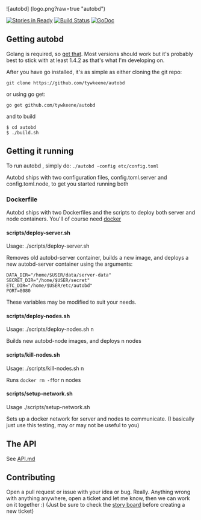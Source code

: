 ![autobd] (logo.png?raw=true "autobd")

[![Stories in Ready](https://badge.waffle.io/tywkeene/autobd.svg?label=ready&title=Ready)](http://waffle.io/tywkeene/autobd)
[![Build Status](https://travis-ci.org/tywkeene/autobd.svg)](https://travis-ci.org/tywkeene/autobd)
[![GoDoc](https://godoc.org/github.com/tywkeene/autobd?status.svg)](https://godoc.org/github.com/tywkeene/autobd)

## Getting autobd
Golang is required, so [get that](https://golang.org/doc/install). Most versions should work but it's probably best to
stick with at least 1.4.2 as that's what I'm developing on.

After you have go installed, it's as simple as either cloning the git repo:

`git clone https://github.com/tywkeene/autobd`

or using go get:

`go get github.com/tywkeene/autobd`

and to build

```
$ cd autobd
$ ./build.sh
```

## Getting it running

To run autobd , simply do: `./autobd -config etc/config.toml`

Autobd ships with two configuration files, config.toml.server and config.toml.node, to get you started running both


### Dockerfile

Autobd ships with two Dockerfiles and the scripts to deploy both server and node containers. You'll of course need [docker](https://docs.docker.com/engine/installation/)

#### scripts/deploy-server.sh
Usage: ./scripts/deploy-server.sh

Removes old autobd-server container, builds a new image, and deploys a new autobd-server container using the arguments:
```
DATA_DIR="/home/$USER/data/server-data"
SECRET_DIR="/home/$USER/secret"
ETC_DIR="/home/$USER/etc/autobd"
PORT=8080
```
These variables may be modified to suit your needs.


#### scripts/deploy-nodes.sh
Usage: ./scripts/deploy-nodes.sh n


Builds new autobd-node images, and deploys n nodes

#### scripts/kill-nodes.sh
Usage: ./scripts/kill-nodes.sh n

Runs ```docker rm -f```for n nodes

#### scripts/setup-network.sh
Usage ./scripts/setup-network.sh

Sets up a docker network for server and nodes to communicate. 
(I basically just use this testing, may or may not be useful to you)

## The API
See [API.md](https://github.com/tywkeene/autobd/blob/master/API.md)

## Contributing

Open a pull request or issue with your idea or bug. Really. Anything wrong with anything anywhere, open a ticket and let me know,
then we can work on it together :) (Just be sure to check the [story board](https://waffle.io/tywkeene/autobd) before creating a new ticket)
